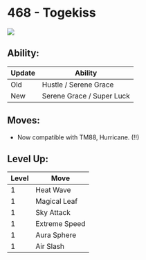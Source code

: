 # 468 - Togekiss
![][468]

## Ability:

Update | Ability
---    | ---
Old    | Hustle / Serene Grace
New    | Serene Grace / Super Luck

## Moves:

 - Now compatible with TM88, Hurricane. (!!)

## Level Up:

Level | Move
---   | ---
  1   | Heat Wave
  1   | Magical Leaf
  1   | Sky Attack
  1   | Extreme Speed
  1   | Aura Sphere
  1   | Air Slash



[468]: /img/pokemon/468.png
